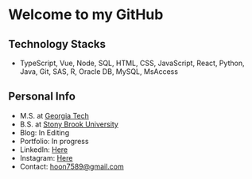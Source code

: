 # Welcome to my GitHub

## Technology Stacks
- TypeScript, Vue, Node, SQL, HTML, CSS, JavaScript, React, Python, Java, Git, SAS, R, Oracle DB, MySQL, MsAccess

## Personal Info
- M.S. at <a href="https://www.gatech.edu/">Georgia Tech</a>
- B.S. at <a href="https://www.stonybrook.edu/">Stony Brook University</a>
- Blog: In Editing<br>
- Portfolio: In progress<br>
- LinkedIn: <a href="https://www.linkedin.com/in/jfloww/">Here</a> <br>
- Instagram: <a href="https://www.instagram.com/jaehoon_jung98/">Here</a><br>
- Contact: hoon7589@gmail.com <br>
<!--- Blog: <a href="https://jfloww.github.io/">Here</a> <br>-->


<!-- [![GitHub Streak](https://streak-stats.demolab.com/?user=jfloww&theme=algolia)](https://git.io/streak-stats) -->
<!--[![Top Langs](https://github-readme-stats.vercel.app/api/top-langs/?username=jfloww&&theme=algolia)](https://github.com/anuraghazra/github-readme-stats) -->
